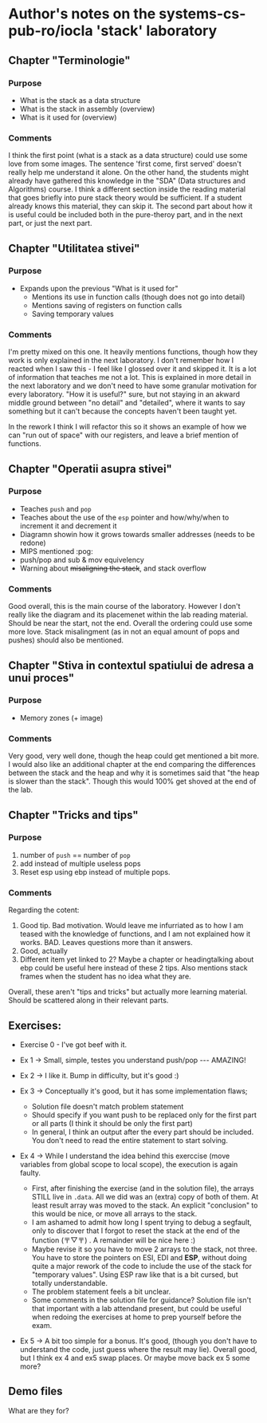 # Author's notes on the systems-cs-pub-ro/iocla 'stack' laboratory

## Chapter "Terminologie"
### Purpose
- What is the stack as a data structure
- What is the stack in assembly (overview)
- What is it used for (overview)
            
### Comments
I think the first point (what is a stack as a data structure) could use some love from some images. The sentence 'first come, first served' doesn't really help me understand it alone. On the other hand, the students might already have gathered this knowledge in the "SDA" (Data structures and Algorithms) course. I think a different section inside the reading material that goes briefly into pure stack theory would be sufficient. If a student already knows this material, they can skip it. The second part about how it is useful could be included both in the pure-theroy part, and in the next part, or just the next part. 

## Chapter "Utilitatea stivei"
### Purpose
- Expands upon the previous "What is it used for"
    - Mentions its use in function calls (though does not go into detail)
    - Mentions saving of registers on function calls
    - Saving temporary values

### Comments
I'm pretty mixed on this one. It heavily mentions functions, though how they work is only explained in the next laboratory. I don't remember how I reacted when I saw this - I feel like I glossed over it and skipped it. It is a lot of information that teaches me not a lot. This is explained in more detail in the next laboratory and we don't need to have some granular motivation for every laboratory. "How it is useful?" sure, but not staying in an akward middle ground between "no detail" and "detailed", where it wants to say something but it can't because the concepts haven't been taught yet.

In the rework I think I will refactor this so it shows an example of how we can "run out of space" with our registers, and leave a brief mention of functions.

## Chapter "Operatii asupra stivei"
### Purpose
- Teaches `push` and `pop`
- Teaches about the use of the `esp` pointer and how/why/when to increment it and decrement it
- Diagramn showin how it grows towards smaller addresses (needs to be redone)
- MIPS mentioned :pog:
- push/pop and sub & mov equivelency
- Warning about ~~misaligning the stack~~, and stack overflow

### Comments
Good overall, this is the main course of the laboratory. However I don't really like the diagram and its placemenet within the lab reading material. Should be near the start, not the end. Overall the ordering could use some more love. Stack misalingment (as in not an equal amount of pops and pushes) should also be mentioned. 

## Chapter "Stiva in contextul spatiului de adresa a unui proces"
### Purpose
- Memory zones (+ image)

### Comments
Very good, very well done, though the heap could get mentioned a bit more. I would also like an additional chapter at the end comparing the differences between the stack and the heap and why it is sometimes said that "the heap is slower than the stack". Though this would 100% get shoved at the end of the lab.

## Chapter "Tricks and tips"
### Purpose
1. number of `push` == number of `pop`
2. add instead of multiple useless pops
3. Reset esp using ebp instead of multiple pops.

### Comments
Regarding the cotent:
1. Good tip. Bad motivation. Would leave me infurriated as to how I am teased with the knowledge of functions, and I am not explained how it works. BAD. Leaves questions more than it answers.
2. Good, actually
3. Different item yet linked to 2? Maybe a chapter or headingtalking about ebp could be useful here instead of these 2 tips. Also mentions stack frames when the student has no idea what they are.

Overall, these aren't "tips and tricks" but actually more learning material. Should be scattered along in their relevant parts.

## Exercises:
- Exercise 0 - I've got beef with it.
- Ex 1 -> Small, simple, testes you understand push/pop --- AMAZING!
- Ex 2 -> I like it. Bump in difficulty, but it's good :)
- Ex 3 -> Conceptually it's good, but it has some implementation flaws;
    - Solution file doesn't match problem statement
    - Should specify if you want push to be replaced only for the first part or all parts (I think it should be only the first part)
    - In general, I think an output after the every part should be included. You don't need to read the entire statement to start solving.

- Ex 4 -> While I understand the idea behind this exerccise (move variables from global scope to local scope), the execution is again faulty. 
    - First, after finishing the exercise (and in the solution file), the arrays STILL live in `.data`. All we did was an (extra) copy of both of them. At least result array was moved to the stack. An explicit "conclusion" to this would be nice, or move all arrays to the stack.
    - I am ashamed to admit how long I spent trying to debug a segfault, only to discover that I forgot to reset the stack at the end of the function (〒▽〒) . A remainder will be nice here :)
    - Maybe revise it so you have to move 2 arrays to the stack, not three. You have to store the pointers on ESI, EDI and **ESP**, without doing quite a major rework of the code to include the use of the stack for "temporary values". Using ESP raw like that is a bit cursed, but totally understandable.
    - The problem statement feels a bit unclear.
    - Some comments in the solution file for guidance? Solution file isn't that important with a lab attendand present, but could be useful when redoing the exercises at home to prep yourself before the exam.
- Ex 5 -> A bit too simple for a bonus. It's good, (though you don't have to understand the code, just guess where the result may lie). Overall good, but I think ex 4 and ex5 swap places. Or maybe move back ex 5 some more?

## Demo files
What are they for?



